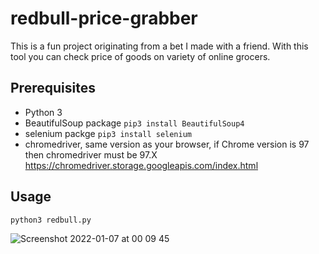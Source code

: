 # redbull-price-grabber
This is a fun project originating from a bet I made with a friend. With this tool you can check price of goods on variety of online grocers.

## Prerequisites
- Python 3
- BeautifulSoup package `pip3 install BeautifulSoup4`
- selenium packge `pip3 install selenium`
- chromedriver, same version as your browser, if Chrome version is 97 then chromedriver must be 97.X https://chromedriver.storage.googleapis.com/index.html
## Usage
`python3 redbull.py`

![Screenshot 2022-01-07 at 00 09 45](https://user-images.githubusercontent.com/46573198/148452871-1e94d0fa-f31c-4745-91de-a7b76fdd1b01.png)


